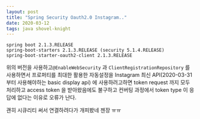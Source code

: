 ```yaml
---
layout: post
title: "Spring Security Oauth2.0 Instagram.."
date: 2020-03-12
tags: java shovel-knight
---
```


```
spring boot 2.1.3.RELEASE
spring-boot-starters 2.1.3.RELEASE (security 5.1.4.RELEASE)
spring-boot-starter-oauth2-client 2.1.3.RELEASE
```

위의 버전을 사용하고`@EnableWebSecurity` 과 `ClientRegistrationRepository` 를 사용하면서 프로퍼티를 최대한 활용한 자동설정을 Instagram 최신 API(2020-03-31 부터 사용해야하는 basic display api) 에 사용하려고하면 token request 까지 모두 처리하고 access token 을 받아왔음에도 불구하고 컨버팅 과정에서 token type 이 응답에 없다는 이유로 오류가 난다.

괜히 시큐리티 써서 연결하려다가 개피봤네 젠장 ㅠㅠ
